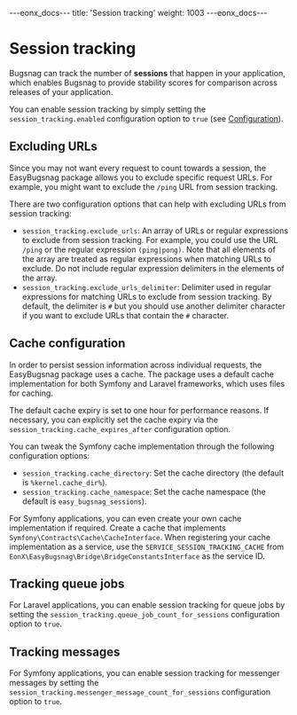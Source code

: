 ---eonx_docs---
title: 'Session tracking'
weight: 1003
---eonx_docs---

# Session tracking

Bugsnag can track the number of **sessions** that happen in your application, which enables Bugsnag to provide stability
scores for comparison across releases of your application.

You can enable session tracking by simply setting the `session_tracking.enabled` configuration option to `true` (see
[Configuration](config.md)).

## Excluding URLs

Since you may not want every request to count towards a session, the EasyBugsnag package allows you to exclude specific
request URLs. For example, you might want to exclude the `/ping` URL from session tracking.

There are two configuration options that can help with excluding URLs from session tracking:
- `session_tracking.exclude_urls`: An array of URLs or regular expressions to exclude from session tracking. For
  example, you could use the URL `/ping` or the regular expression `(ping|pong)`. Note that all elements of the array
  are treated as regular expressions when matching URLs to exclude. Do not include regular expression delimiters in the
  elements of the array.
- `session_tracking.exclude_urls_delimiter`: Delimiter used in regular expressions for matching URLs to exclude from
  session tracking. By default, the delimiter is `#` but you should use another delimiter character if you want to
  exclude URLs that contain the `#` character.

## Cache configuration

In order to persist session information across individual requests, the EasyBugsnag package uses a cache. The package
uses a default cache implementation for both Symfony and Laravel frameworks, which uses files for caching.

The default cache expiry is set to one hour for performance reasons. If necessary, you can explicitly set the cache
expiry via the `session_tracking.cache_expires_after` configuration option.

You can tweak the Symfony cache implementation through the following configuration options:
- `session_tracking.cache_directory`: Set the cache directory (the default is `%kernel.cache_dir%`).
- `session_tracking.cache_namespace`: Set the cache namespace (the default is `easy_bugsnag_sessions`).

For Symfony applications, you can even create your own cache implementation if required. Create a cache that implements
`Symfony\Contracts\Cache\CacheInterface`. When registering your cache implementation as a service, use the
`SERVICE_SESSION_TRACKING_CACHE` from `EonX\EasyBugsnag\Bridge\BridgeConstantsInterface` as the service ID.

## Tracking queue jobs

For Laravel applications, you can enable session tracking for queue jobs by setting the
`session_tracking.queue_job_count_for_sessions` configuration option to `true`.

## Tracking messages

For Symfony applications, you can enable session tracking for messenger messages by setting the
`session_tracking.messenger_message_count_for_sessions` configuration option to `true`.
